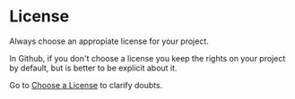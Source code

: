 # License

Always choose an appropiate license for your project.  

In Github, if you don't choose a license you keep the rights on your project by default, but is better to be explicit about it.  

Go to [Choose a License](choosealicense.com) to clarify doubts.
